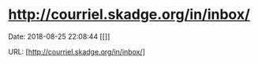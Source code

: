 # http://courriel.skadge.org/in/inbox/

Date: 2018-08-25 22:08:44
[[]]

URL: [http://courriel.skadge.org/in/inbox/]
